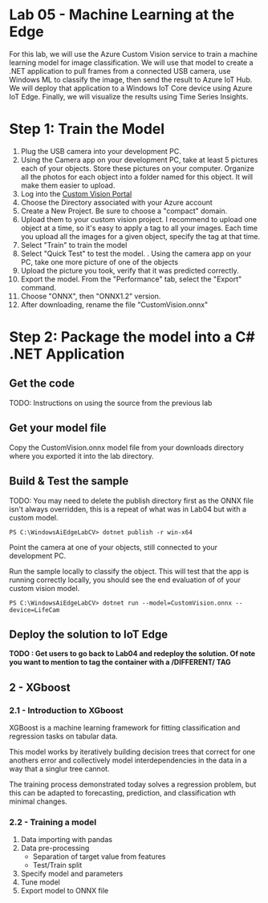 # Lab 05 - Machine Learning at the Edge


For this lab, we will use the Azure Custom Vision service to train a machine learning model for image classification. We will use that model to create a .NET application to pull frames from a connected USB camera, use Windows ML to classify the image, then send the result to Azure IoT Hub. We will deploy that application to a Windows IoT Core device using Azure IoT Edge. Finally, we will visualize the results using Time Series Insights.


# Step 1: Train the Model

1. Plug the USB camera into your development PC.
1. Using the Camera app on your development PC, take at least 5 pictures each of your objects. Store these pictures on your computer. Organize all the photos for each object into a folder named for this object. It will make them easier to upload.
1. Log into the [Custom Vision Portal](https://www.customvision.ai/)
1. Choose the Directory associated with your Azure account
1. Create a New Project. Be sure to choose a "compact" domain.
1. Upload them to your custom vision project. I recommend to upload one object at a time, so it's easy to apply a tag to all your images. Each time you upload all the images for a given object, specify the tag at that time.
1. Select "Train" to train the model
1. Select "Quick Test" to test the model.
. Using the camera app on your PC, take one more picture of one of the objects
1. Upload the picture you took, verify that it was predicted correctly.
1. Export the model. From the "Performance" tab, select the "Export" command.
1. Choose "ONNX", then "ONNX1.2" version.
1. After downloading, rename the file "CustomVision.onnx"

# Step 2: Package the model into a C# .NET Application

## Get the code

TODO: Instructions on using the source from the previous lab

## Get your model file

Copy the CustomVision.onnx model file from your downloads directory where you exported it into the lab directory.

## Build & Test the sample

TODO: You may need to delete the publish directory first as the ONNX file isn't always overridden, this is a repeat of what was in Lab04 but with a custom model.

```
PS C:\WindowsAiEdgeLabCV> dotnet publish -r win-x64
```

Point the camera at one of your objects, still connected to your development PC.

Run the sample locally to classify the object. This will test that the app is running correctly locally, you should see the end evaluation of of your custom vision model.

```
PS C:\WindowsAiEdgeLabCV> dotnet run --model=CustomVision.onnx --device=LifeCam
```

## Deploy the solution to IoT Edge

**TODO : Get users to go back to Lab04 and redeploy the solution. Of note you want to mention to tag the container with a /DIFFERENT/ TAG**

## 2 - XGboost

### 2.1 - Introduction to XGboost

XGBoost is a machine learning framework for fitting classification and regression tasks on tabular data. 

This model works by iteratively building decision trees that correct for one anothers error and collectively model interdependencies in the data in a way that a singlur tree cannot.

The training process demonstrated today solves a regression problem, but this can be adapted to forecasting, prediction, and classification wth minimal changes.

### 2.2 - Training a model

1. Data importing with pandas
1. Data pre-processing 
	- Separation of target value from features
	- Test/Train split
1. Specify model and parameters
1. Tune model
1. Export model to ONNX file

